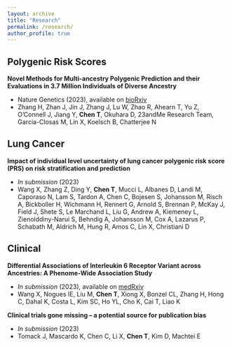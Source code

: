 ```yaml
---
layout: archive
title: "Research"
permalink: /research/
author_profile: true
--- 
```


## Polygenic Risk Scores
**Novel Methods for Multi-ancestry Polygenic Prediction and their Evaluations in 3.7 Million Individuals of Diverse Ancestry**
- Nature Genetics (2023), available on [bioRxiv](https://www.biorxiv.org/content/10.1101/2022.03.24.485519v1)
- Zhang H, Zhan J, Jin J, Zhang J, Lu W, Zhao R, Ahearn T, Yu Z, O’Connell J, Jiang Y, **Chen T**, Okuhara D, 23andMe Research Team, Garcia-Closas M, Lin X, Koelsch B, Chatterjee N

## Lung Cancer
**Impact of individual level uncertainty of lung cancer polygenic risk score (PRS) on risk stratification and prediction**
- *In submission* (2023)
- Wang X, Zhang Z, Ding Y, **Chen T**, Mucci L, Albanes D, Landi M, Caporaso N, Lam S, Tardon A, Chen C, Bojesen S, Johansson M, Risch A, Bickboller H, Wichmann H, Rennert G, Arnold S, Brennan P, McKay J, Field J, Shete S, Le Marchand L, Liu G, Andrew A, Kiemeney L, Zienolddiny-Narui S, Behndig A, Johansson M, Cox A, Lazarus P, Schabath M, Aldrich M, Hung R, Amos C, Lin X, Christiani D

## Clinical
**Differential Associations of Interleukin 6 Receptor Variant across Ancestries: A Phenome-Wide Association Study**
- *In submission* (2023), available on [medRxiv](https://www.medrxiv.org/content/10.1101/2022.09.24.22280325v1)
- Wang X, Nogues IE, Liu M, **Chen T**, Xiong X, Bonzel CL, Zhang H, Hong C, Dahal K, Costa L, Kim SC, Ho YL, Cho K, Cai T, Liao K

**Clinical trials gone missing – a potential source for publication bias**
- *In submission* (2023)
- Tomack J, Mascardo K, Chen C, Li X, **Chen T**, Kim D, Machtei E
